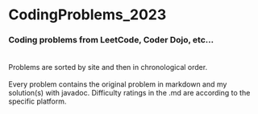 # CodingProblems_2023
### Coding problems from LeetCode, Coder Dojo, etc... <br><br>
Problems are sorted by site and then in chronological order.<br><br>
Every problem contains the original problem in markdown and my solution(s) with javadoc. Difficulty ratings in the .md are according to the specific platform.
